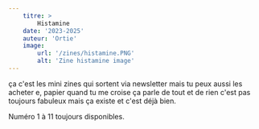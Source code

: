 ```yaml
---
    titre: >
        Histamine
    date: '2023-2025'
    auteur: 'Ortie'
    image:
        url: '/zines/histamine.PNG'
        alt: 'Zine histamine image'
---
```


ça c'est les mini zines qui sortent via newsletter mais tu peux aussi les acheter e, papier quand tu me croise ça parle de tout et de rien c'est pas toujours fabuleux mais ça existe et c'est déjà bien.

Numéro 1 à 11 toujours disponibles.